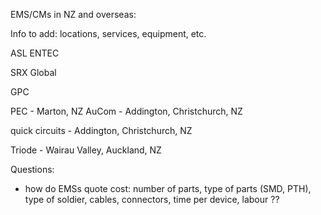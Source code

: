 EMS/CMs in NZ and overseas:

Info to add: locations, services, equipment, etc. 

ASL
ENTEC

SRX Global

GPC

PEC - Marton, NZ
AuCom - Addington, Christchurch, NZ

quick circuits - Addington, Christchurch, NZ

Triode - Wairau Valley, Auckland, NZ

Questions: 
- how do EMSs quote cost: number of parts, type of parts (SMD, PTH), type of soldier, cables, connectors, time per device, labour ??

